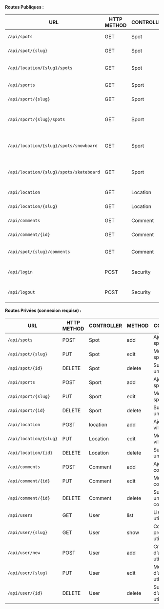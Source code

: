 **Routes Publiques :**

| URL | HTTP METHOD | CONTROLLER | METHOD | COMMENTS |
| --- | --- | --- | --- | --- |
| `/api/spots` | GET | Spot | list | Lister tous les spots |
| `/api/spot/{slug}` | GET | Spot | show | Accéder à un spot |
| `/api/location/{slug}/spots` | GET | Spot | spotByLocation | Lister tous les spots d’une ville |
| `/api/sports` | GET | Sport | list | Lister tous les sports |
| `/api/sport/{slug}` | GET | Sport | show | Accéder à un sport |
| `/api/sport/{slug}/spots` | GET | Sport | listBySport | Lister tous les spots en fonction du sport |
| `/api/location/{slug}/spots/snowboard` | GET | Sport | listSnow | Lister tous les spots de snowboard d’une ville |
| `/api/location/{slug}/spots/skateboard` | GET | Sport | listSkate | Lister tous les spots de skateboard d’une ville |
| `/api/location` | GET | Location | list |  Lister toutes les villes |
| `/api/location/{slug}` | GET | Location | show | Accéder à une ville |
| `/api/comments` | GET | Comment | list | Lister tous les commentaires |
| `/api/comment/{id}` | GET | Comment | show | Accéder à un commentaires |
| `/api/spot/{slug}/comments` | GET | Comment | listBySpot | Lister les commentaires d’un spot |
| `/api/login` | POST | Security | login | Connexion d’un utilisateur |
| `/api/logout` | POST | Security | login | Déconnexion d’un utilisateur |

**Routes Privées (connexion requise) :**

| URL | HTTP METHOD | CONTROLLER | METHOD | COMMENTS |
| --- | --- | --- | --- | --- |
| `/api/spots` | POST | Spot | add | Ajouter un spot |
| `/api/spot/{slug}` | PUT | Spot | edit | Modifier un spot |
| `/api/spot/{id}` | DELETE | Spot | delete | Supprimer un spot |
| `/api/sports` | POST | Sport | add | Ajouter un sport |
| `/api/sport/{slug}` | PUT | Sport | edit | Modifier un sport |
| `/api/sport/{id}` | DELETE | Sport | delete | Supprimer un sport |
| `/api/location` | POST | location | add | Ajouter une ville |
| `/api/location/{slug}` | PUT | Location | edit | Modifier une ville |
| `/api/location/{id}` | DELETE | Location | delete | Supprimer une ville |
| `/api/comments` | POST | Comment | add | Ajouter un commentaire |
| `/api/comment/{id}` | PUT | Comment | edit | Modifier un commentaire |
| `/api/comment/{id}` | DELETE | Comment | delete | Supprimer un commentaire |
| `/api/users` | GET | User | list | Lister les utilisateurs |
| `/api/user/{slug}` | GET | User | show | Consulter un profil utilisateur |
| `/api/user/new` | POST | User | add | Création d’un utilisateur |
| `/api/user/{slug}` | PUT | User | edit | Modification d’un utilisateur |
| `/api/user/{id}` | DELETE | User | delete | Suppression d’un utilisateur |

